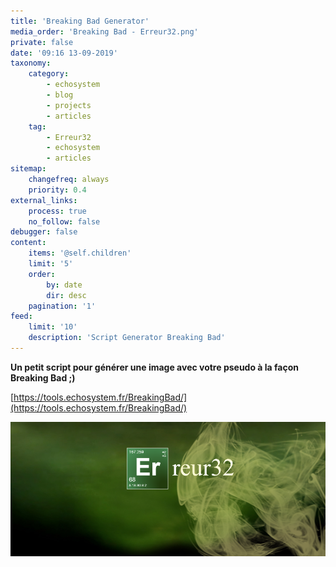 ```yaml
---
title: 'Breaking Bad Generator'
media_order: 'Breaking Bad - Erreur32.png'
private: false
date: '09:16 13-09-2019'
taxonomy:
    category:
        - echosystem
        - blog
        - projects
        - articles
    tag:
        - Erreur32
        - echosystem
        - articles
sitemap:
    changefreq: always
    priority: 0.4
external_links:
    process: true
    no_follow: false
debugger: false
content:
    items: '@self.children'
    limit: '5'
    order:
        by: date
        dir: desc
    pagination: '1'
feed:
    limit: '10'
    description: 'Script Generator Breaking Bad'
---
```


**Un petit script pour générer une image avec votre pseudo à la façon Breaking Bad ;)**



[https://tools.echosystem.fr/BreakingBad/](https://tools.echosystem.fr/BreakingBad/)

[![](Breaking%20Bad%20-%20Erreur32.png)](https://tools.echosystem.fr/BreakingBad/)